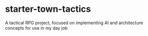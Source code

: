 # starter-town-tactics
A tactical RPG project, focused on implementing AI and architecture concepts for use in my day job
